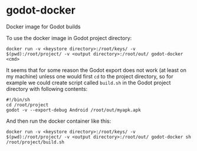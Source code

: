 # godot-docker
Docker image for Godot builds

To use the docker image in Godot project directory:
```
docker run -v <keystore directory>:/root/keys/ -v $(pwd):/root/project/ -v <output directory>:/root/out/ godot-docker <cmd>
```
It seems that for some reason the Godot export does not work (at least on my machine) unless one would first `cd` to the project directory, 
so for example we could create script called `build.sh` in the Godot project directory with following contents:

```
#!/bin/sh
cd /root/project
godot -v --export-debug Android /root/out/myapk.apk
```

And then run the docker container like this:
```
docker run -v <keystore directory>:/root/keys/ -v $(pwd):/root/project/ -v <output directory>:/root/out/ godot-docker sh /root/project/build.sh
```
